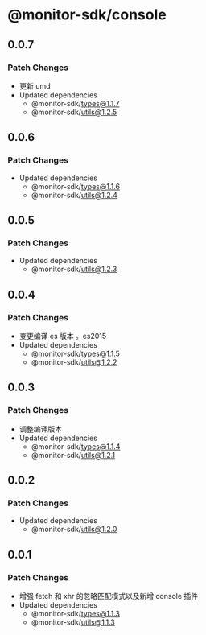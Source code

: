# @monitor-sdk/console

## 0.0.7

### Patch Changes

-   更新 umd
-   Updated dependencies
    -   @monitor-sdk/types@1.1.7
    -   @monitor-sdk/utils@1.2.5

## 0.0.6

### Patch Changes

-   Updated dependencies
    -   @monitor-sdk/types@1.1.6
    -   @monitor-sdk/utils@1.2.4

## 0.0.5

### Patch Changes

-   Updated dependencies
    -   @monitor-sdk/utils@1.2.3

## 0.0.4

### Patch Changes

-   变更编译 es 版本 。es2015
-   Updated dependencies
    -   @monitor-sdk/types@1.1.5
    -   @monitor-sdk/utils@1.2.2

## 0.0.3

### Patch Changes

-   调整编译版本
-   Updated dependencies
    -   @monitor-sdk/types@1.1.4
    -   @monitor-sdk/utils@1.2.1

## 0.0.2

### Patch Changes

-   Updated dependencies
    -   @monitor-sdk/utils@1.2.0

## 0.0.1

### Patch Changes

-   增强 fetch 和 xhr 的忽略匹配模式以及新增 console 插件
-   Updated dependencies
    -   @monitor-sdk/types@1.1.3
    -   @monitor-sdk/utils@1.1.3
